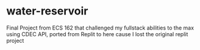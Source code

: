 # water-reservoir
Final Project from ECS 162 that challenged my fullstack abilities to the max using CDEC API, ported from Replit to here cause I lost the original replit project
